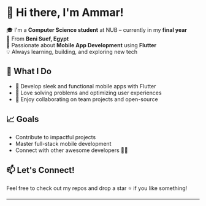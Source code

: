 # 👋 Hi there, I'm Ammar!

🎓 I'm a **Computer Science student** at NUB – currently in my **final year**  
📍 From **Beni Suef, Egypt**  
📱 Passionate about **Mobile App Development** using **Flutter**  
💡 Always learning, building, and exploring new tech  

## 🚀 What I Do
- 📲 Develop sleek and functional mobile apps with Flutter
- 🧠 Love solving problems and optimizing user experiences
- 🤝 Enjoy collaborating on team projects and open-source

## 📈 Goals
- Contribute to impactful projects  
- Master full-stack mobile development  
- Connect with other awesome developers 👨‍💻

## 📫 Let's Connect!
Feel free to check out my repos and drop a star ⭐ if you like something!

---
